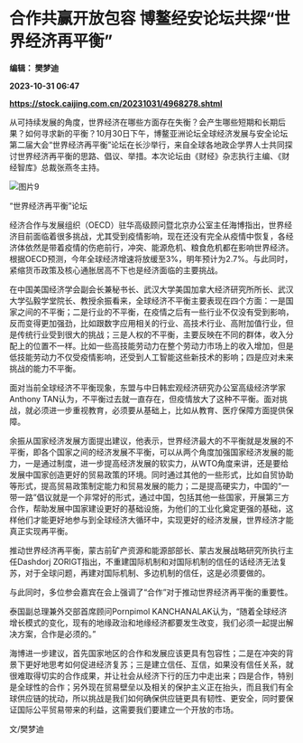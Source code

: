 # 合作共赢开放包容 博鳌经安论坛共探“世界经济再平衡”
**编辑： 樊梦迪**

**2023-10-31 06:47**

**https://stock.caijing.com.cn/20231031/4968278.shtml**

从可持续发展的角度，世界经济在哪些方面存在失衡？会产生哪些短期和长期后果？如何寻求新的平衡？10月30日下午，博鳌亚洲论坛全球经济发展与安全论坛第二届大会“世界经济再平衡”论坛在长沙举行，来自全球各地政企学界人士共同探讨世界经济再平衡的思路、倡议、举措。本次论坛由《财经》杂志执行主编、《财经智库》总裁张燕冬主持。

![图片9](https://img1.caijing.com.cn/2023/1031/1698734216691.png)

“世界经济再平衡”论坛

经济合作与发展组织（OECD）驻华高级顾问暨北京办公室主任海博指出，世界经济目前面临着很多挑战，尤其受到疫情影响，现在还没有完全从疫情中恢复，各经济体依然是带着疫情的伤疤前行，冲突、能源危机、粮食危机都在影响世界经济。根据OECD预测，今年全球经济增速将放缓至3%，明年预计为2.7%。与此同时，紧缩货币政策及核心通胀居高不下也是经济面临的主要挑战。

在中国美国经济学会副会长兼秘书长、武汉大学美国加拿大经济研究所所长、武汉大学弘毅学堂院长、教授余振看来，全球经济不平衡主要表现在四个方面：一是国家之间的不平衡；二是行业的不平衡，在疫情之后有一些行业不仅没有受到影响，反而变得更加强劲，比如跟数字应用相关的行业、高技术行业、高附加值行业，但是传统行业受到很大的挑战；三是人权的不平衡，主要反映在不同的群体，收入分配上的位置不一样。比如一些高技能劳动力在整个劳动力市场上的收入增加，但是低技能劳动力不仅受疫情影响，还受到人工智能这些新技术的影响；四是应对未来挑战的能力不平衡。

面对当前全球经济不平衡现象，东盟与中日韩宏观经济研究办公室高级经济学家Anthony TAN认为，不平衡过去就一直存在，但疫情放大了这种不平衡。面对挑战，就必须进一步重视教育，必须要从基础上，比如从教育、医疗保障方面提供保障。

余振从国家经济发展方面提出建议，他表示，世界经济最大的不平衡就是发展的不平衡，即各个国家之间的经济发展不平衡，可以从两个角度加强国家经济发展的能力，一是通过制度，进一步提高经济发展的软实力，从WTO角度来讲，还是要给发展中国家创造更好的贸易政策的环境。同时通过其他的一些形式，比如自贸协助等形式，提高贸易政策制定能力和贸易发展的能力；二是提高硬实力，中国的“一带一路”倡议就是一个非常好的形式，通过中国，包括其他一些国家，开展第三方合作，帮助发展中国家建设更好的基础设施，为他们的工业化奠定更强的基础，这样他们才能更好地参与到全球经济大循环中，实现更好的经济发展，世界经济才能真正实现再平衡。

推动世界经济再平衡，蒙古前矿产资源和能源部部长、蒙古发展战略研究所执行主任Dashdorj ZORIGT指出，不重建国际机制和对国际机制的信任的话经济无法复苏，对于全球问题，再建对国际机制、多边机制的信任，这是必须要做的。

与此同时，多位参会嘉宾在会上强调了“合作”对于推动世界经济再平衡的重要性。

泰国副总理兼外交部首席顾问Pornpimol KANCHANALAK认为，“随着全球经济增长模式的变化，现有的地缘政治和地缘经济都要发生改变，我们必须一起提出解决方案，合作是必须的。”

海博进一步建议，首先国家地区的合作和发展应该更具有包容性；二是在冲突的背景下更好地思考如何促进经济复苏；三是建立信任、互信，如果没有信任关系，就很难取得切实的合作成果，并让社会从经济下行的压力中走出来；四是合作，特别是全球性的合作；另外现在贸易壁垒以及相关的保护主义正在抬头，而且我们有全球供应链的扰动，所以挑战是我们如何确保供应链更具有韧性、更安全，同时要保证国际公平贸易带来的利益，这需要我们要建立一个开放的市场。

文/樊梦迪